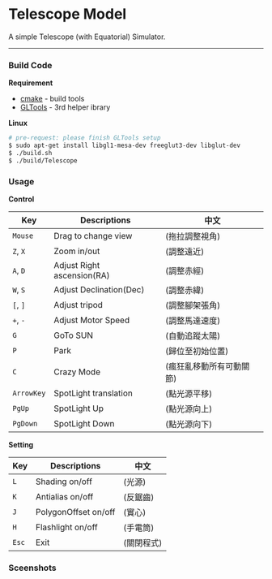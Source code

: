# Telescope Model

A simple Telescope (with Equatorial) Simulator.

---

### Build Code

**Requirement**

- [cmake](https://cmake.org/) - build tools
- [GLTools](https://github.com/HazimGazov/GLTools) - 3rd helper ibrary

**Linux**

```bash
# pre-request: please finish GLTools setup
$ sudo apt-get install libgl1-mesa-dev freeglut3-dev libglut-dev
$ ./build.sh
$ ./build/Telescope
```


### Usage

**Control**

Key      | Descriptions              | 中文
---------|---------------------------|-------------
`Mouse`    | Drag to change view       | (拖拉調整視角)                
`Z`, `X`     | Zoom in/out               | (調整遠近)                    
`A`, `D`     | Adjust Right ascension(RA)| (調整赤經)               
`W`, `S`     | Adjust Declination(Dec)   | (調整赤緯)              
`[`, `]`     | Adjust tripod             | (調整腳架張角)                
`+`, `-`     | Adjust Motor Speed        | (調整馬達速度)  
`G`        | GoTo SUN                  | (自動追蹤太陽)           
`P`        | Park                      | (歸位至初始位置)         
`C`        | Crazy Mode                | (瘋狂亂移動所有可動關節)
`ArrowKey` | SpotLight translation     | (點光源平移)                  
`PgUp`     | SpotLight Up              | (點光源向上)
`PgDown`   | SpotLight Down            | (點光源向下)


**Setting**

Key      | Descriptions              | 中文
---------|---------------------------|-------------
`L`      | Shading on/off       |(光源)  
`K`      | Antialias on/off     |(反鋸齒)
`J`      | PolygonOffset on/off |(實心)  
`H`      | Flashlight on/off    |(手電筒)
`Esc`    | Exit                 |(關閉程式)                    




### Sceenshots

